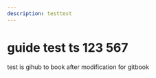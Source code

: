```yaml
---
description: testtest
---
```


# guide test ts  123  567

test is gihub to book after modification for gitbook

